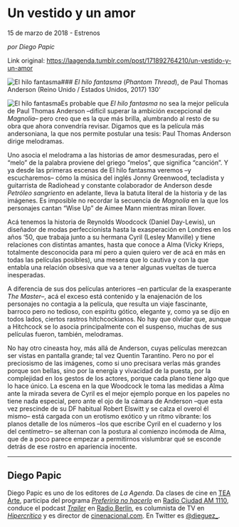 # Un vestido y un amor



15 de marzo de 2018 - Estrenos

_por Diego Papic_

Link original: https://laagenda.tumblr.com/post/171892764210/un-vestido-y-un-amor

![El hilo fantasma](https://64.media.tumblr.com/d8fb3d0865760b8de0e395352cf2cd89/tumblr_inline_pk01mds8Hr1t6q87u_500.jpg)### *El hilo fantasma* (*Phantom Thread*), de Paul Thomas Anderson (Reino Unido / Estados Unidos, 2017) 130’

![El hilo fantasma](https://64.media.tumblr.com/d8fb3d0865760b8de0e395352cf2cd89/tumblr_inline_pk01mds8Hr1t6q87u_400.jpg)Es probable que *El hilo fantasma* no sea la mejor película de Paul Thomas Anderson –difícil superar la ambición excepcional de *Magnolia*– pero creo que es la que más brilla, alumbrando al resto de su obra que ahora convendría revisar. Digamos que es la película más andersoniana, la que nos permite postular una tesis: Paul Thomas Anderson dirige melodramas.

Uno asocia el melodrama a las historias de amor desmesuradas, pero el “melo” de la palabra proviene del griego “melos”, que significa “canción”. Y ya desde las primeras escenas de El hilo fantasma veremos –y escucharemos– cómo la música del inglés Jonny Greenwood, tecladista y guitarrista de Radiohead y constante colaborador de Anderson desde *Petróleo sangriento* en adelante, lleva la batuta literal de la historia y de las imágenes. Es imposible no recordar la secuencia de *Magnolia* en la que los personajes cantan “Wise Up” de Aimee Mann mientras miran llover.

Acá tenemos la historia de Reynolds Woodcock (Daniel Day-Lewis), un diseñador de modas perfeccionista hasta la exasperación en Londres en los años ‘50, que trabaja junto a su hermana Cyril (Lesley Manville) y tiene relaciones con distintas amantes, hasta que conoce a Alma (Vicky Krieps, totalmente desconocida para mí pero a quien quiero ver de acá en más en todas las películas posibles), una mesera que lo cautiva y con la que entabla una relación obsesiva que va a tener algunas vueltas de tuerca inesperadas.

A diferencia de sus dos películas anteriores –en particular de la exasperante *The Master*–, acá el exceso está contenido y la enajenación de los personajes no contagia a la película, que resulta un viaje fascinante, barroco pero no tedioso, con espíritu gótico, elegante y, como ya se dijo en todos lados, ciertos rastros hitchcockianos. No hay que olvidar que, aunque a Hitchcock se lo asocia principalmente con el suspenso, muchas de sus películas fueron, también, melodramas.

No hay otro cineasta hoy, más allá de Anderson, cuyas películas merezcan ser vistas en pantalla grande; tal vez Quentin Tarantino. Pero no por el preciosismo de las imágenes, como si uno precisara verlas más grandes porque son bellas, sino por la energía y vivacidad de la puesta, por la complejidad en los gestos de los actores, porque cada plano tiene algo que lo hace único. La escena en la que Woodcock le toma las medidas a Alma ante la mirada severa de Cyril es el mejor ejemplo porque en los papeles no tiene nada especial, pero ante el ojo de la cámara de Anderson –que esta vez prescinde de su DF habitual Robert Elswitt y se calza el overol él mismo– está cargada con un erotismo exótico y un ritmo vibrante: los planos detalle de los números –los que escribe Cyril en el cuaderno y los del centímetro– se alternan con la postura al comienzo incómoda de Alma, que de a poco parece empezar a permitirnos vislumbrar qué se esconde detrás de ese rostro en apariencia inocente.

  




---

 Diego Papic
------------

 Diego Papic es uno de los editores de *La Agenda*. Da clases de cine en [TEA Arte](http://tea-arte.com.ar/), participa del programa *[Preferiría no hacerlo](http://preferiria-no-hacerlo.tumblr.com/)* en [Radio Ciudad AM 1110](http://www.buenosaires.gob.ar/radiociudad), conduce el podcast *[Trailer](http://www.radioberlin.com.ar/programas/trailer)* en [Radio Berlín](http://www.radioberlin.com.ar/), es columnista de TV en *[Hipercrítico](http://hipercritico.com/)* y es director de [cinenacional.com](http://www.cinenacional.com/). En Twitter es [@dieguez\_](https://twitter.com/dieguez_). 

